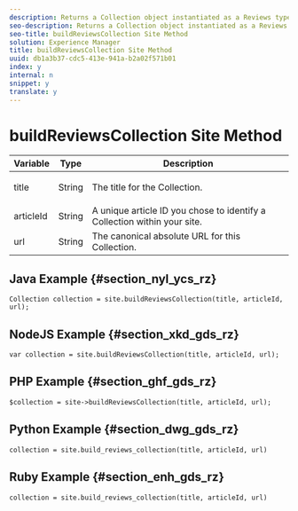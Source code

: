 ```yaml
---
description: Returns a Collection object instantiated as a Reviews type. Run create_or_update() from the Collection object to complete the build process.
seo-description: Returns a Collection object instantiated as a Reviews type. Run create_or_update() from the Collection object to complete the build process.
seo-title: buildReviewsCollection Site Method
solution: Experience Manager
title: buildReviewsCollection Site Method
uuid: db1a3b37-cdc5-413e-941a-b2a02f571b01
index: y
internal: n
snippet: y
translate: y
---
```


# buildReviewsCollection Site Method


<table id="properties_gq4_jyf_5y" class="simpletable properties" cellpadding="4" cellspacing="0"> 
 <thead class="prophead sthead"> 
  <th class="proptypehd"> Variable </th> 
  <th class="propvaluehd"> Type </th> 
  <th class="propdeschd"> Description </th> 
 </thead> 
 <tr class="property strow"> 
  <td class="proptype stentry"> <span class="varname"> title </span> </td> 
  <td class="propvalue stentry"> String </td> 
  <td class="propdesc stentry"> <p>The title for the Collection.</p> </td> 
 </tr> 
 <tr class="property strow"> 
  <td class="proptype stentry"> <span class="varname"> articleId </span> </td> 
  <td class="propvalue stentry"> String </td> 
  <td class="propdesc stentry"> A unique article ID you chose to identify a Collection within your site. </td> 
 </tr> 
 <tr class="property strow"> 
  <td class="proptype stentry"> <span class="varname"> url </span> </td> 
  <td class="propvalue stentry"> String </td> 
  <td class="propdesc stentry"> The canonical absolute URL for this Collection. </td> 
 </tr> 
</table>


## Java Example {#section_nyl_ycs_rz}


```
Collection collection = site.buildReviewsCollection(title, articleId, url); 

```

## NodeJS Example {#section_xkd_gds_rz}


```
var collection = site.buildReviewsCollection(title, articleId, url); 

```

## PHP Example {#section_ghf_gds_rz}


```
$collection = site->buildReviewsCollection(title, articleId, url); 

```

## Python Example {#section_dwg_gds_rz}


```
collection = site.build_reviews_collection(title, articleId, url) 

```

## Ruby Example {#section_enh_gds_rz}


```
collection = site.build_reviews_collection(title, articleId, url) 

```
